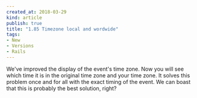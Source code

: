 ```yaml
---
created_at: 2018-03-29 
kind: article
publish: true
title: "1.85 Timezone local and wordwide"
tags:
- New
- Versions
- Rails
---
```

We've improved the display of the event's time zone. Now you will see which time it is in the original time zone and your time zone. It solves this problem once and for all with the exact timing of the event. We can boast that this is probably the best solution, right?

<img src="/images/zrzut5.png" alt="">
<ul>

